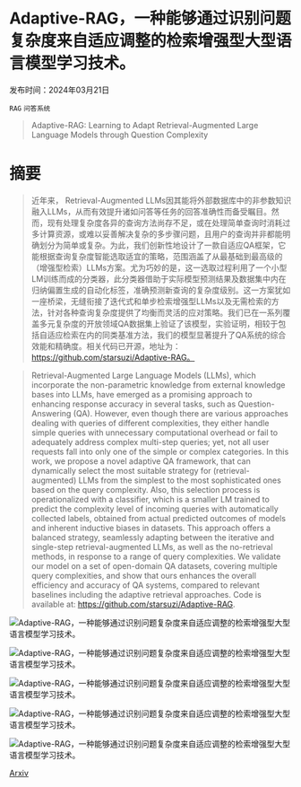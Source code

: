 # Adaptive-RAG，一种能够通过识别问题复杂度来自适应调整的检索增强型大型语言模型学习技术。

发布时间：2024年03月21日

`RAG` `问答系统`

> Adaptive-RAG: Learning to Adapt Retrieval-Augmented Large Language Models through Question Complexity

# 摘要

> 近年来， Retrieval-Augmented LLMs因其能将外部数据库中的非参数知识融入LLMs，从而有效提升诸如问答等任务的回答准确性而备受瞩目。然而，现有处理复杂度各异的查询方法尚存不足，或在处理简单查询时消耗过多计算资源，或难以妥善解决复杂的多步骤问题，且用户的查询并非都能明确划分为简单或复杂。为此，我们创新性地设计了一款自适应QA框架，它能根据查询复杂度智能选取适宜的策略，范围涵盖了从最基础到最高级的（增强型检索）LLMs方案。尤为巧妙的是，这一选取过程利用了一个小型LM训练而成的分类器，此分类器借助于实际模型预测结果及数据集中内在归纳偏置生成的自动化标签，准确预测新查询的复杂度级别。这一方案犹如一座桥梁，无缝衔接了迭代式和单步检索增强型LLMs以及无需检索的方法，针对各种查询复杂度提供了均衡而灵活的应对策略。我们已在一系列覆盖多元复杂度的开放领域QA数据集上验证了该模型，实验证明，相较于包括自适应检索在内的同类基准方法，我们的模型显著提升了QA系统的综合效能和精确度。相关代码已开源，地址为：https://github.com/starsuzi/Adaptive-RAG。

> Retrieval-Augmented Large Language Models (LLMs), which incorporate the non-parametric knowledge from external knowledge bases into LLMs, have emerged as a promising approach to enhancing response accuracy in several tasks, such as Question-Answering (QA). However, even though there are various approaches dealing with queries of different complexities, they either handle simple queries with unnecessary computational overhead or fail to adequately address complex multi-step queries; yet, not all user requests fall into only one of the simple or complex categories. In this work, we propose a novel adaptive QA framework, that can dynamically select the most suitable strategy for (retrieval-augmented) LLMs from the simplest to the most sophisticated ones based on the query complexity. Also, this selection process is operationalized with a classifier, which is a smaller LM trained to predict the complexity level of incoming queries with automatically collected labels, obtained from actual predicted outcomes of models and inherent inductive biases in datasets. This approach offers a balanced strategy, seamlessly adapting between the iterative and single-step retrieval-augmented LLMs, as well as the no-retrieval methods, in response to a range of query complexities. We validate our model on a set of open-domain QA datasets, covering multiple query complexities, and show that ours enhances the overall efficiency and accuracy of QA systems, compared to relevant baselines including the adaptive retrieval approaches. Code is available at: https://github.com/starsuzi/Adaptive-RAG.

![Adaptive-RAG，一种能够通过识别问题复杂度来自适应调整的检索增强型大型语言模型学习技术。](../../../paper_images/2403.14403/x1.png)

![Adaptive-RAG，一种能够通过识别问题复杂度来自适应调整的检索增强型大型语言模型学习技术。](../../../paper_images/2403.14403/x2.png)

![Adaptive-RAG，一种能够通过识别问题复杂度来自适应调整的检索增强型大型语言模型学习技术。](../../../paper_images/2403.14403/x3.png)

![Adaptive-RAG，一种能够通过识别问题复杂度来自适应调整的检索增强型大型语言模型学习技术。](../../../paper_images/2403.14403/x4.png)

![Adaptive-RAG，一种能够通过识别问题复杂度来自适应调整的检索增强型大型语言模型学习技术。](../../../paper_images/2403.14403/x5.png)

[Arxiv](https://arxiv.org/abs/2403.14403)
